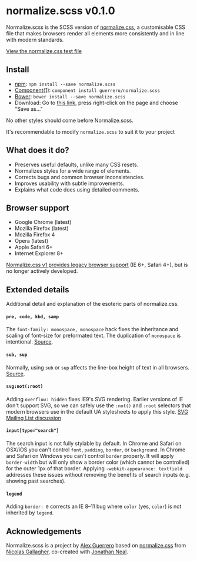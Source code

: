 # normalize.scss v0.1.0

Normalize.scss is the SCSS version of [normalize.css](http://necolas.github.io/normalize.css), a customisable CSS file that makes browsers render all elements more consistently and in line with modern standards.

[View the normalize.css test file](http://necolas.github.io/normalize.css/latest/test.html)

## Install

* [npm](http://npmjs.org/): `npm install --save normalize.scss`
* [Component(1)](https://github.com/component/component/): `component install guerrero/normalize.scss`
* [Bower](http://bower.io/): `bower install --save normalize.scss`
* Download: Go to [this link](https://raw.githubusercontent.com/guerrero/normalize.scss/master/normalize.scss), press right-click on the page and choose "Save as..."

No other styles should come before Normalize.scss.

It's recommendable to modify `normalize.scss` to suit it to your project

## What does it do?

* Preserves useful defaults, unlike many CSS resets.
* Normalizes styles for a wide range of elements.
* Corrects bugs and common browser inconsistencies.
* Improves usability with subtle improvements.
* Explains what code does using detailed comments.

## Browser support

* Google Chrome (latest)
* Mozilla Firefox (latest)
* Mozilla Firefox 4
* Opera (latest)
* Apple Safari 6+
* Internet Explorer 8+

[Normalize.css v1 provides legacy browser
support](https://github.com/necolas/normalize.css/tree/v1) (IE 6+, Safari 4+),
but is no longer actively developed.

## Extended details

Additional detail and explanation of the esoteric parts of normalize.css.

#### `pre, code, kbd, samp`

The `font-family: monospace, monospace` hack fixes the inheritance and scaling
of font-size for preformated text. The duplication of `monospace` is
intentional.  [Source](http://en.wikipedia.org/wiki/User:Davidgothberg/Test59).

#### `sub, sup`

Normally, using `sub` or `sup` affects the line-box height of text in all
browsers. [Source](http://gist.github.com/413930).

#### `svg:not(:root)`

Adding `overflow: hidden` fixes IE9's SVG rendering. Earlier versions of IE
don't support SVG, so we can safely use the `:not()` and `:root` selectors that
modern browsers use in the default UA stylesheets to apply this style. [SVG
Mailing List discussion](http://lists.w3.org/Archives/Public/public-svg-wg/2008JulSep/0339.html)

#### `input[type="search"]`

The search input is not fully stylable by default. In Chrome and Safari on
OSX/iOS you can't control `font`, `padding`, `border`, or `background`. In
Chrome and Safari on Windows you can't control `border` properly. It will apply
`border-width` but will only show a border color (which cannot be controlled)
for the outer 1px of that border. Applying `-webkit-appearance: textfield`
addresses these issues without removing the benefits of search inputs (e.g.
showing past searches).

#### `legend`

Adding `border: 0` corrects an IE 8–11 bug where `color` (yes, `color`) is not
inherited by `legend`.

## Acknowledgements

Normalize.scss is a project by [Alex Guerrero](https://github.com/guerrero) based on [normalize.css](http://necolas.github.io/normalize.css) from [Nicolas Gallagher](https://github.com/necolas), co-created with [Jonathan Neal](https://github.com/jonathantneal).
